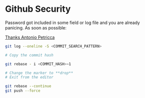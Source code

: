 # Github Security

Password got included in some field or log file and you are already panicing. 
As soon as possible:

[Thanks Antonio Petricca](https://stackoverflow.com/questions/5099333/git-accidental-inclusion-of-password-how-do-i-fix-it#5099338i)
```bash
git log --oneline -S <COMMIT_SEARCH_PATTERN>

# Copy the commit hash

git rebase - i <COMMIT_HASH>~1

# Change the marker to **drop**
# Exit from the editor

git rebase --continue
git push --force
```

